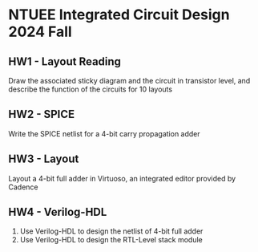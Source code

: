 # NTUEE Integrated Circuit Design 2024 Fall
## HW1 - Layout Reading
Draw the associated sticky diagram and the circuit in transistor level, and describe the function of the circuits for 10 layouts

## HW2 - SPICE
Write the SPICE netlist for a 4-bit carry propagation adder

## HW3 - Layout
Layout a 4-bit full adder in Virtuoso, an integrated editor provided by Cadence

## HW4 - Verilog-HDL
1. Use Verilog-HDL to design the netlist of 4-bit full adder
2. Use Verilog-HDL to design the RTL-Level stack module
